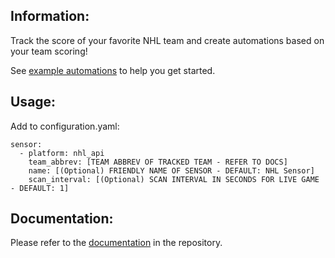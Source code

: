 ## Information:
Track the score of your favorite NHL team and create automations based on your team scoring!

See [example automations](https://github.com/JayBlackedOut/hass-nhlapi/blob/master/automations.md) to help you get started.



## Usage:
Add to configuration.yaml:

```
sensor:
  - platform: nhl_api
    team_abbrev: [TEAM ABBREV OF TRACKED TEAM - REFER TO DOCS]
    name: [(Optional) FRIENDLY NAME OF SENSOR - DEFAULT: NHL Sensor]
    scan_interval: [(Optional) SCAN INTERVAL IN SECONDS FOR LIVE GAME - DEFAULT: 1]
```
## Documentation:
Please refer to the [documentation](https://github.com/JayBlackedOut/hass-nhlapi/) in the repository.
